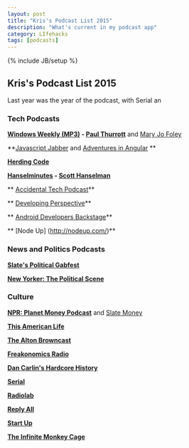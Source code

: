 ```yaml
---
layout: post
title: "Kris's Podcast List 2015"
description: "What's current in my podcast app"
category: LIfehacks
tags: [podcasts]
---
```

{% include JB/setup %}

## Kris's Podcast List 2015 ##

Last year was the year of the podcast, with Serial an

### Tech Podcasts ###

**[Windows Weekly (MP3)](http://leoville.tv/podcasts/ww.xml) - [Paul Thurrott](http://winsupersite.com/)** and [Mary Jo Foley](http://www.zdnet.com/blog/microsoft/) 


**[Javascript Jabber](http://feeds.feedburner.com/JavascriptJabber) and [Adventures in Angular](http://devchat.tv/adventures-in-angular/) ** 


**[Herding Code](http://feeds.feedburner.com/herdingcode)** 


**[Hanselminutes](http://feeds.feedburner.com/Hanselminutes) - [Scott Hanselman](http://www.hanselman.com/)**


** [Accidental Tech Podcast](http://atp.fm/)** 


** [Developing Perspective](http://developingperspective.com/)**


** [Android Developers Backstage](androidbackstage.blogspot.com)**


** [Node Up] (http://nodeup.com/)** 



### News and Politics Podcasts ###



**[Slate's Political Gabfest](http://feeds.feedburner.com/SlatePoliticalGabfest)** 


**[New Yorker: The Political Scene](http://feeds.newyorker.com/services/rss/feeds/campaign_trail.xml)** 


### Culture ###

**[NPR: Planet Money Podcast](http://www.npr.org/rss/podcast.php?id=510289)** and [Slate Money](http://www.slate.com/articles/podcasts/slate_money.html)


**[This American Life](http://feeds.thisamericanlife.org/talpodcast)** 


**[The Alton Browncast](http://feeds.feedburner.com/libsyn/zihs)** 


**[Freakonomics Radio](http://feeds.feedburner.com/freakonomicsradio)** 


**[Dan Carlin's Hardcore History](http://feeds.feedburner.com/dancarlin/history?format=xml)**


**[Serial](http://serialpodcast.org/)**


**[Radiolab](http://www.radiolab.org/series/podcasts/)**


**[Reply All](http://gimletmedia.com/show/reply-all/)**


**[Start Up](http://gimletmedia.com/)**


**[The Infinite Monkey Cage](http://www.bbc.co.uk/programmes/b00snr0w)**



